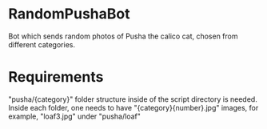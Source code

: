 # RandomPushaBot
Bot which sends random photos of Pusha the calico cat, chosen from different categories.

# Requirements
"pusha/{category}" folder structure inside of the script directory is needed. Inside each folder, one needs to have "{category}{number}.jpg" images, for example, "loaf3.jpg" under "pusha/loaf"
